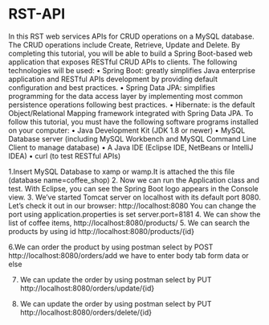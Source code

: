 # RST-API

In this RST web services APIs for CRUD operations on a MySQL database. The CRUD operations include Create, Retrieve, Update and Delete.
By completing this tutorial, you will be able to build a Spring Boot-based web application that exposes RESTful CRUD APIs to clients. The following technologies will be used:
•	Spring Boot: greatly simplifies Java enterprise application and RESTful APIs development by providing default configuration and best practices.
•	Spring Data JPA: simplifies programming for the data access layer by implementing most common persistence operations following best practices.
•	Hibernate: is the default Object/Relational Mapping framework integrated with Spring Data JPA.
To follow this tutorial, you must have the following software programs installed on your computer:
•	Java Development Kit (JDK 1.8 or newer)
•	MySQL Database server (including MySQL Workbench and MySQL Command Line Client to manage database)
•	A Java IDE (Eclipse IDE, NetBeans or IntelliJ IDEA)
•	curl (to test RESTful APIs)

1.Insert MySQL Database to xamp or wamp.It is attached the this file (database    name=coffee_shop)
2. Now we can run the Application class and test. With Eclipse, you can see the Spring Boot logo appears in the Console view.
3. We’ve started Tomcat server on localhost with its default port 8080. Let’s check it out in our browser:   http://localhost:8080
You can change the port using application.properties is set server.port=8181 
4. We can show the list of coffee items,
	http://localhost:8080/products/
5. We can search the products by using id
http://localhost:8080/products/{id}

6.We can order the product by using postman select by POST
http://localhost:8080/orders/add
we have to enter body tab form data or else

7. We can update the order by using postman select by PUT
http://localhost:8080/orders/update/{id}

8. We can update the order by using postman select by PUT
http://localhost:8080/orders/delete/{id}





